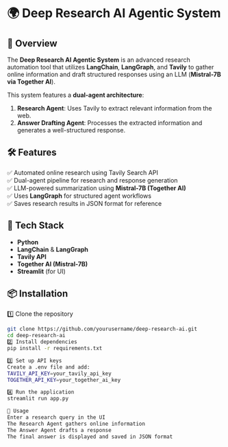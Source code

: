 # 🌍 Deep Research AI Agentic System  

## 🚀 Overview  
The **Deep Research AI Agentic System** is an advanced research automation tool that utilizes **LangChain**, **LangGraph**, and **Tavily** to gather online information and draft structured responses using an LLM (**Mistral-7B via Together AI**).  

This system features a **dual-agent architecture**:
1. **Research Agent**: Uses Tavily to extract relevant information from the web.
2. **Answer Drafting Agent**: Processes the extracted information and generates a well-structured response.  

## 🛠️ Features  
✅ Automated online research using Tavily Search API  
✅ Dual-agent pipeline for research and response generation  
✅ LLM-powered summarization using **Mistral-7B (Together AI)**  
✅ Uses **LangGraph** for structured agent workflows  
✅ Saves research results in JSON format for reference  

## 📌 Tech Stack  
- **Python**  
- **LangChain** & **LangGraph**  
- **Tavily API**  
- **Together AI (Mistral-7B)**  
- **Streamlit** (for UI)  

## 📦 Installation  
1️⃣ Clone the repository  
```bash
git clone https://github.com/yourusername/deep-research-ai.git
cd deep-research-ai
2️⃣ Install dependencies
pip install -r requirements.txt

3️⃣ Set up API keys
Create a .env file and add:
TAVILY_API_KEY=your_tavily_api_key  
TOGETHER_API_KEY=your_together_ai_key

4️⃣ Run the application
streamlit run app.py

📜 Usage
Enter a research query in the UI
The Research Agent gathers online information
The Answer Agent drafts a response
The final answer is displayed and saved in JSON format

